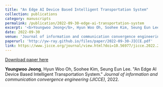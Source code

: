 ```yaml
---
title: "An Edge AI Device Based Intelligent Transportation System"
collection: publications
category: manuscripts
permalink: /publication/2022-09-30-edge-ai-transportation-system
excerpt: '<b>Youngwoo Jeong</b>, Hyun Woo Oh, Soohee Kim, Seung Eun Lee. &quot;An Edge AI Device Based Intelligent Transportation System.&quot; <i>Journal of information and communication convergence engineering (JICCE)</i>, 2022.'
date: 2022-09-30
venue: 'Journal of information and communication convergence engineering (JICCE)'
paperurl: 'http://yw-ray.github.io/files/paper/2022-09-30-JICCE.pdf'
link: https://www.jicce.org/journal/view.html?doi=10.56977/jicce.2022.20.3.166
---
```


<a href='http://yw-ray.github.io/files/paper/2022-09-30-JICCE.pdf'>Download paper here</a>

<b>Youngwoo Jeong</b>, Hyun Woo Oh, Soohee Kim, Seung Eun Lee. &quot;An Edge AI Device Based Intelligent Transportation System.&quot; <i>Journal of information and communication convergence engineering (JICCE)</i>, 2022.
